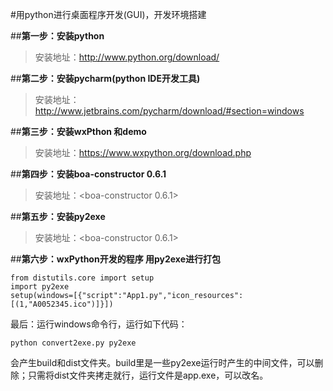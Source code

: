 #用python进行桌面程序开发(GUI)，开发环境搭建

##**第一步：安装python**
	
>安装地址：<http://www.python.org/download/>


##**第二步：安装pycharm(python IDE开发工具)**
	
>安装地址：<http://www.jetbrains.com/pycharm/download/#section=windows>

##**第三步：安装wxPthon 和demo**
	
>安装地址：<https://www.wxpython.org/download.php>

##**第四步：安装boa-constructor 0.6.1**
	
>安装地址：<boa-constructor 0.6.1>

##**第五步：安装py2exe**
	
>安装地址：<boa-constructor 0.6.1>

##**第六步：wxPython开发的程序 用py2exe进行打包**

	from distutils.core import setup  
	import py2exe  
	setup(windows=[{"script":"App1.py","icon_resources":[(1,"A0052345.ico")]}])

最后：运行windows命令行，运行如下代码：
	
	python convert2exe.py py2exe

会产生build和dist文件夹。build里是一些py2exe运行时产生的中间文件，可以删除；只需将dist文件夹拷走就行，运行文件是app.exe，可以改名。